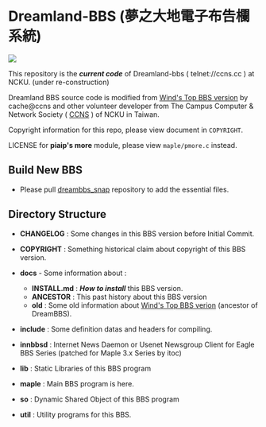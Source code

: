 # Dreamland-BBS (夢之大地電子布告欄系統)

![](https://i.imgur.com/c7XQP7k.png)

This repository is the ***current code*** of Dreamland-bbs ( telnet://ccns.cc ) at NCKU. (under re-construction)

Dreamland BBS source code is modified from [Wind's Top BBS version](http://windtop.yzu.edu.tw/) 
by cache@ccns and other volunteer developer from 
The Campus Computer & Network Society ( [CCNS](https://ccns.github.io) ) of NCKU in Taiwan.

Copyright information for this repo, please view document in `COPYRIGHT`. 

LICENSE for **piaip's more** module, please view `maple/pmore.c` instead.

## Build New BBS

* Please pull [dreambbs_snap](https://github.com/ccns/dreambbs_snap) repository to add the essential files.

## Directory Structure

* **CHANGELOG**      : Some changes in this BBS version before Initial Commit.

* **COPYRIGHT**      : Something historical claim about copyright of this BBS version.

* **docs**   - Some information about :
    + **INSTALL.md**     : ***How to install*** this BBS version.
    + **ANCESTOR**       : This past history about this BBS version
    + **old**            : Some old information about [Wind's Top BBS verion](http://windtop.yzu.edu.tw) (ancestor of DreamBBS).

+ **include**  : Some definition datas and headers for compiling.

+ **innbbsd**  : Internet News Daemon or Usenet Newsgroup Client for Eagle BBS Series (patched for Maple 3.x Series by itoc) 

+ **lib**      : Static Libraries of this BBS program

+ **maple**    : Main BBS program is here.

+ **so**       : Dynamic Shared Object of this BBS program

+ **util**     : Utility programs for this BBS.


